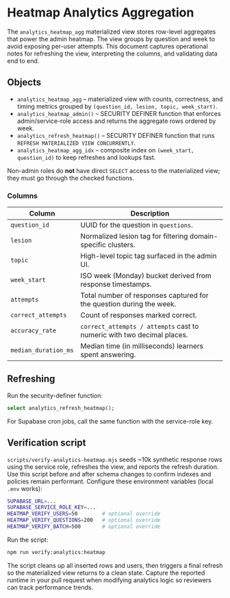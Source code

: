 # Heatmap Analytics Aggregation

The `analytics_heatmap_agg` materialized view stores row-level aggregates that power the admin heatmap. The view groups by question and week to avoid exposing per-user attempts. This document captures operational notes for refreshing the view, interpreting the columns, and validating data end to end.

## Objects

- `analytics_heatmap_agg` – materialized view with counts, correctness, and timing metrics grouped by `(question_id, lesion, topic, week_start)`.
- `analytics_heatmap_admin()` – SECURITY DEFINER function that enforces admin/service-role access and returns the aggregate rows ordered by week.
- `analytics_refresh_heatmap()` – SECURITY DEFINER function that runs `REFRESH MATERIALIZED VIEW CONCURRENTLY`.
- `analytics_heatmap_agg_idx` – composite index on `(week_start, question_id)` to keep refreshes and lookups fast.

Non-admin roles do **not** have direct `SELECT` access to the materialized view; they must go through the checked functions.

### Columns

| Column | Description |
| --- | --- |
| `question_id` | UUID for the question in `questions`.
| `lesion` | Normalized lesion tag for filtering domain-specific clusters.
| `topic` | High-level topic tag surfaced in the admin UI.
| `week_start` | ISO week (Monday) bucket derived from response timestamps.
| `attempts` | Total number of responses captured for the question during the week.
| `correct_attempts` | Count of responses marked correct.
| `accuracy_rate` | `correct_attempts / attempts` cast to numeric with two decimal places.
| `median_duration_ms` | Median time (in milliseconds) learners spent answering.

## Refreshing

Run the security-definer function:

```sql
select analytics_refresh_heatmap();
```

For Supabase cron jobs, call the same function with the service-role key.

## Verification script

`scripts/verify-analytics-heatmap.mjs` seeds ~10k synthetic response rows using the service role, refreshes the view, and reports the refresh duration. Use this script before and after schema changes to confirm indexes and policies remain performant. Configure these environment variables (local `.env` works):

```bash
SUPABASE_URL=...
SUPABASE_SERVICE_ROLE_KEY=...
HEATMAP_VERIFY_USERS=50        # optional override
HEATMAP_VERIFY_QUESTIONS=200   # optional override
HEATMAP_VERIFY_BATCH=500       # optional override
```

Run the script:

```bash
npm run verify:analytics:heatmap
```

The script cleans up all inserted rows and users, then triggers a final refresh so the materialized view returns to a clean state. Capture the reported runtime in your pull request when modifying analytics logic so reviewers can track performance trends.
